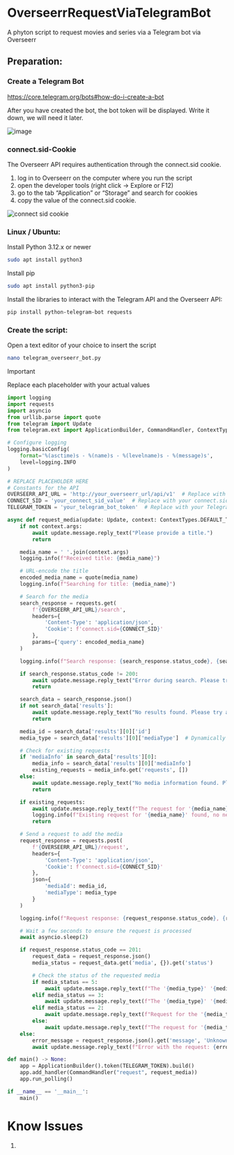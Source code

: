 # OverseerrRequestViaTelegramBot
A phyton script to request movies and series via a Telegram bot via Overseerr

## Preparation:

### Create a Telegram Bot

https://core.telegram.org/bots#how-do-i-create-a-bot

After you have created the bot, the bot token will be displayed. Write it down, we will need it later.

![image](https://github.com/user-attachments/assets/1a034159-2ba2-4573-948e-b4c643b87fa7)


### connect.sid-Cookie

The Overseerr API requires authentication through the connect.sid cookie.

1. log in to Overseerr on the computer where you run the script
2. open the developer tools (right click -> Explore or F12)
3. go to the tab “Application” or “Storage” and search for cookies
4. copy the value of the connect.sid cookie.

![connect sid cookie](https://github.com/user-attachments/assets/5b2a641a-7b2e-4b60-aa8e-64f36969e7b2)



### Linux / Ubuntu:

Install Python 3.12.x or newer

```bash
sudo apt install python3
```

Install pip

```bash
sudo apt install python3-pip
```

Install the libraries to interact with the Telegram API and the Overseerr API:

```bash
pip install python-telegram-bot requests
```

### Create the script:
Open a text editor of your choice to insert the script

```bash
nano telegram_overseerr_bot.py
```

> [!IMPORTANT]
> Replace each placeholder with your actual values


```python
import logging
import requests
import asyncio
from urllib.parse import quote
from telegram import Update
from telegram.ext import ApplicationBuilder, CommandHandler, ContextTypes

# Configure logging
logging.basicConfig(
    format='%(asctime)s - %(name)s - %(levelname)s - %(message)s',
    level=logging.INFO
)

# REPLACE PLACEHOLDER HERE
# Constants for the API
OVERSEERR_API_URL = 'http://your_overseerr_url/api/v1'  # Replace with your Overseerr API URL e.g. 'http://172.1.1.100:5055/api/v1'
CONNECT_SID = 'your_connect_sid_value'  # Replace with your connect.sid value
TELEGRAM_TOKEN = 'your_telegram_bot_token'  # Replace with your Telegram bot token

async def request_media(update: Update, context: ContextTypes.DEFAULT_TYPE) -> None:
    if not context.args:
        await update.message.reply_text("Please provide a title.")
        return

    media_name = ' '.join(context.args)
    logging.info(f"Received title: {media_name}")

    # URL-encode the title
    encoded_media_name = quote(media_name)
    logging.info(f"Searching for title: {media_name}")

    # Search for the media
    search_response = requests.get(
        f'{OVERSEERR_API_URL}/search',
        headers={
            'Content-Type': 'application/json',
            'Cookie': f'connect.sid={CONNECT_SID}'
        },
        params={'query': encoded_media_name}
    )

    logging.info(f"Search response: {search_response.status_code}, {search_response.text}")

    if search_response.status_code != 200:
        await update.message.reply_text("Error during search. Please try again later.")
        return

    search_data = search_response.json()
    if not search_data['results']:
        await update.message.reply_text("No results found. Please try another title.")
        return

    media_id = search_data['results'][0]['id']
    media_type = search_data['results'][0]['mediaType']  # Dynamically determine the type

    # Check for existing requests
    if 'mediaInfo' in search_data['results'][0]:
        media_info = search_data['results'][0]['mediaInfo']
        existing_requests = media_info.get('requests', [])
    else:
        await update.message.reply_text("No media information found. Please try again later.")
        return

    if existing_requests:
        await update.message.reply_text(f"The request for '{media_name}' has already been added.")
        logging.info(f"Existing request for '{media_name}' found, no new request sent.")
        return

    # Send a request to add the media
    request_response = requests.post(
        f'{OVERSEERR_API_URL}/request',
        headers={
            'Content-Type': 'application/json',
            'Cookie': f'connect.sid={CONNECT_SID}'
        },
        json={
            'mediaId': media_id,
            'mediaType': media_type
        }
    )

    logging.info(f"Request response: {request_response.status_code}, {request_response.text}")

    # Wait a few seconds to ensure the request is processed
    await asyncio.sleep(2)

    if request_response.status_code == 201:
        request_data = request_response.json()
        media_status = request_data.get('media', {}).get('status')

        # Check the status of the requested media
        if media_status == 5:
            await update.message.reply_text(f"The '{media_type}' '{media_name}' is already available. No new request needed.")
        elif media_status == 3:
            await update.message.reply_text(f"The '{media_type}' '{media_name}' has already been requested and is still in progress.")
        elif media_status == 2:
            await update.message.reply_text(f"Request for the '{media_type}' '{media_name}' was successfully sent!")
        else:
            await update.message.reply_text(f"The request for '{media_type}' '{media_name}' was successful, but the status is unknown.")
    else:
        error_message = request_response.json().get('message', 'Unknown error')
        await update.message.reply_text(f"Error with the request: {error_message}")

def main() -> None:
    app = ApplicationBuilder().token(TELEGRAM_TOKEN).build()
    app.add_handler(CommandHandler("request", request_media))
    app.run_polling()

if __name__ == '__main__':
    main()

```

# Know Issues
1. 

